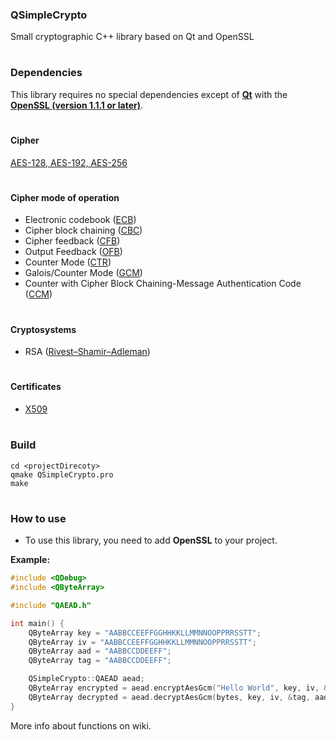### QSimpleCrypto
Small cryptographic C++ library based on Qt and OpenSSL

#

### Dependencies
This library requires no special dependencies except of [**Qt**](https://www.qt.io/) with the [**OpenSSL (version 1.1.1 or later)**](https://www.openssl.org/).

#

#### Cipher
  [AES-128, AES-192, AES-256](https://en.wikipedia.org/wiki/Advanced_Encryption_Standard)

#

#### Cipher mode of operation
- Electronic codebook ([ECB](https://en.wikipedia.org/wiki/Block_cipher_mode_of_operation#Electronic_codebook_(ECB)))
- Cipher block chaining ([CBC](https://en.wikipedia.org/wiki/Block_cipher_mode_of_operation#Cipher_block_chaining_(CBC)))
- Cipher feedback ([CFB](https://en.wikipedia.org/wiki/Block_cipher_mode_of_operation#Cipher_feedback_(CFB)))
- Output Feedback ([OFB](https://en.wikipedia.org/wiki/Block_cipher_mode_of_operation#Output_feedback_(OFB)))
- Counter Mode ([CTR](https://en.wikipedia.org/wiki/Block_cipher_mode_of_operation#Counter_(CTR)))
- Galois/Counter Mode ([GCM](https://en.wikipedia.org/wiki/Block_cipher_mode_of_operation#Galois/Counter_(GCM)))
- Counter with Cipher Block Chaining-Message Authentication Code ([CCM](https://en.wikipedia.org/wiki/CCM_mode))

#

#### Cryptosystems
- RSA ([Rivest–Shamir–Adleman](https://en.wikipedia.org/wiki/RSA_(cryptosystem)))

#

#### Certificates
- [X509](https://en.wikipedia.org/wiki/X.509)

#

### Build

```
cd <projectDirecoty>
qmake QSimpleCrypto.pro 
make
```

#

### How to use

* To use this library, you need to add **OpenSSL** to your project.
 

**Example:**
```cpp
#include <QDebug>
#include <QByteArray>

#include "QAEAD.h"

int main() {
    QByteArray key = "AABBCCEEFFGGHHKKLLMMNNOOPPRRSSTT";
    QByteArray iv = "AABBCCEEFFGGHHKKLLMMNNOOPPRRSSTT";
    QByteArray aad = "AABBCCDDEEFF";
    QByteArray tag = "AABBCCDDEEFF";

    QSimpleCrypto::QAEAD aead;
    QByteArray encrypted = aead.encryptAesGcm("Hello World", key, iv, &tag, aad);
    QByteArray decrypted = aead.decryptAesGcm(bytes, key, iv, &tag, aad);
}
```

More info about functions on wiki.
